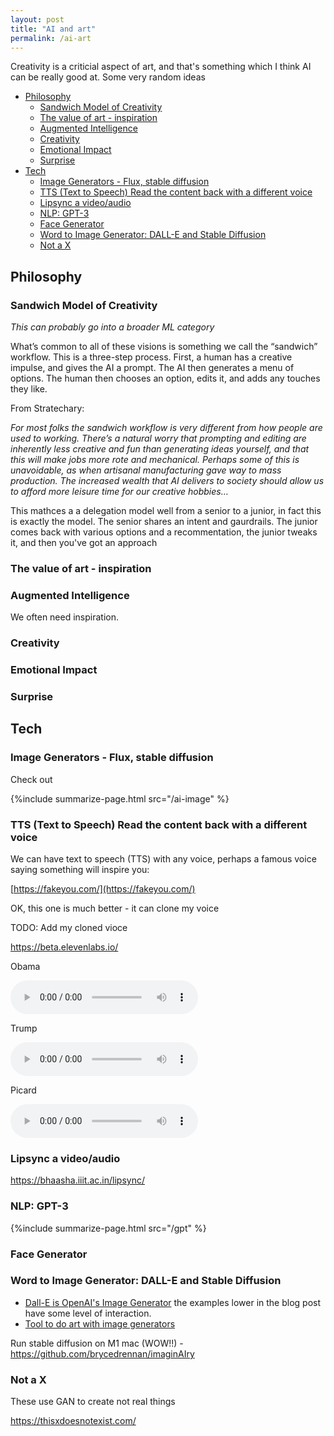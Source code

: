 ```yaml
---
layout: post
title: "AI and art"
permalink: /ai-art
---
```


Creativity is a criticial aspect of art, and that's something which I think AI can be really good at. Some very random ideas

<!-- prettier-ignore-start -->
<!-- vim-markdown-toc-start -->

- [Philosophy](#philosophy)
    - [Sandwich Model of Creativity](#sandwich-model-of-creativity)
    - [The value of art - inspiration](#the-value-of-art---inspiration)
    - [Augmented Intelligence](#augmented-intelligence)
    - [Creativity](#creativity)
    - [Emotional Impact](#emotional-impact)
    - [Surprise](#surprise)
- [Tech](#tech)
    - [Image Generators - Flux, stable diffusion](#image-generators---flux-stable-diffusion)
    - [TTS (Text to Speech) Read the content back with a different voice](#tts-text-to-speech-read-the-content-back-with-a-different-voice)
    - [Lipsync a video/audio](#lipsync-a-videoaudio)
    - [NLP: GPT-3](#nlp-gpt-3)
    - [Face Generator](#face-generator)
    - [Word to Image Generator: DALL-E and Stable Diffusion](#word-to-image-generator-dall-e-and-stable-diffusion)
    - [Not a X](#not-a-x)

<!-- vim-markdown-toc -->
<!-- prettier-ignore-end -->

## Philosophy

### Sandwich Model of Creativity

_This can probably go into a broader ML category_

What’s common to all of these visions is something we call the “sandwich” workflow. This is a three-step process. First, a human has a creative impulse, and gives the AI a prompt. The AI then generates a menu of options. The human then chooses an option, edits it, and adds any touches they like.

From Stratechary:

_For most folks the sandwich workflow is very different from how people are used to working. There’s a natural worry that prompting and editing are inherently less creative and fun than generating ideas yourself, and that this will make jobs more rote and mechanical. Perhaps some of this is unavoidable, as when artisanal manufacturing gave way to mass production. The increased wealth that AI delivers to society should allow us to afford more leisure time for our creative hobbies…_

This mathces a a delegation model well from a senior to a junior, in fact this is exactly the model. The senior shares an intent and gaurdrails. The junior comes back with various options and a recommentation, the junior tweaks it, and then you've got an approach

### The value of art - inspiration

### Augmented Intelligence

We often need inspiration.

### Creativity

### Emotional Impact

### Surprise

## Tech

### Image Generators - Flux, stable diffusion

Check out

{%include summarize-page.html src="/ai-image" %}

### TTS (Text to Speech) Read the content back with a different voice

We can have text to speech (TTS) with any voice, perhaps a famous voice saying something will inspire you:

[https://fakeyou.com/](https://fakeyou.com/)

OK, this one is much better - it can clone my voice

TODO: Add my cloned vioce

<https://beta.elevenlabs.io/>

Obama

<audio controls>
  <source src="https://github.com/idvorkin/blob/raw/master/fake_voices/obama_remember_igor.wav" type="audio/wav">
</audio>

Trump

<audio controls>
  <source src="https://github.com/idvorkin/blob/raw/master/fake_voices/trump_remember_igor.wav" type="audio/wav">
</audio>

Picard

<audio controls>
  <source src="https://github.com/idvorkin/blob/raw/master/fake_voices/picard_remember_igor.wav" type="audio/wav">
</audio>

### Lipsync a video/audio

<https://bhaasha.iiit.ac.in/lipsync/>

### NLP: GPT-3

{%include summarize-page.html src="/gpt" %}

### Face Generator

### Word to Image Generator: DALL-E and Stable Diffusion

- [Dall-E is OpenAI's Image Generator](https://openai.com/blog/dall-e/) the examples lower in the blog post have some level of interaction.
- [Tool to do art with image generators](https://openart.ai/promptbook)

Run stable diffusion on M1 mac (WOW!!) - <https://github.com/brycedrennan/imaginAIry>

### Not a X

These use GAN to create not real things

<https://thisxdoesnotexist.com/>
